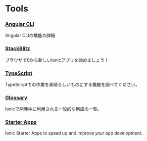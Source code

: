 # Tools

### [Angular CLI](https://github.com/angular/angular-cli)

Angular CLIの機能の詳細

### [StackBlitz](https://stackblitz.com/)

ブラウザで0から新しいIonicアプリを始めましょう！

### [TypeScript](https://www.typescriptlang.org/)

TypeScriptでの作業を素晴らしいものにする機能を調べてください。

### [Glossary](../reference/glossary.md)

Ionicで開発中に利用される一般的な用語の一覧。

### [Starter Apps](https://ionicthemes.com)

Ionic Starter Apps to speed up and improve your app development.
